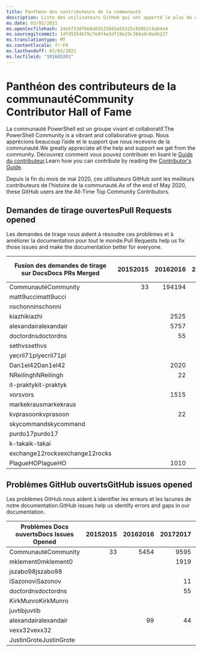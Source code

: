 ```yaml
---
title: Panthéon des contributeurs de la communauté
description: Liste des utilisateurs GitHub qui ont apporté le plus de contributions au projet PowerShell-Doc.
ms.date: 03/02/2021
ms.openlocfilehash: 24e5f53dfbb0a65525943a55525c83052c9ab4e4
ms.sourcegitcommit: 1dfd5554b70c7e8f4e3df19e29c384a9c0a4b227
ms.translationtype: MT
ms.contentlocale: fr-FR
ms.lasthandoff: 03/03/2021
ms.locfileid: "101685201"
---
```

# <a name="community-contributor-hall-of-fame"></a><span data-ttu-id="2b7c9-103">Panthéon des contributeurs de la communauté</span><span class="sxs-lookup"><span data-stu-id="2b7c9-103">Community Contributor Hall of Fame</span></span>

<span data-ttu-id="2b7c9-104">La communauté PowerShell est un groupe vivant et collaboratif.</span><span class="sxs-lookup"><span data-stu-id="2b7c9-104">The PowerShell Community is a vibrant and collaborative group.</span></span> <span data-ttu-id="2b7c9-105">Nous apprécions beaucoup l’aide et le support que nous recevons de la communauté.</span><span class="sxs-lookup"><span data-stu-id="2b7c9-105">We greatly appreciate all the help and support we get from the community.</span></span> <span data-ttu-id="2b7c9-106">Découvrez comment vous pouvez contribuer en lisant le [Guide du contributeur][contrib].</span><span class="sxs-lookup"><span data-stu-id="2b7c9-106">Learn how you can contribute by reading the [Contributor's Guide][contrib].</span></span>

<span data-ttu-id="2b7c9-107">Depuis la fin du mois de mai 2020, ces utilisateurs GitHub sont les meilleurs contributeurs de l’histoire de la communauté.</span><span class="sxs-lookup"><span data-stu-id="2b7c9-107">As of the end of May 2020, these GitHub users are the All-Time Top Community Contributors.</span></span>

## <a name="pull-requests-opened"></a><span data-ttu-id="2b7c9-108">Demandes de tirage ouvertes</span><span class="sxs-lookup"><span data-stu-id="2b7c9-108">Pull Requests opened</span></span>

<span data-ttu-id="2b7c9-109">Les demandes de tirage nous aident à résoudre ces problèmes et à améliorer la documentation pour tout le monde.</span><span class="sxs-lookup"><span data-stu-id="2b7c9-109">Pull Requests help us fix those issues and make the documentation better for everyone.</span></span>

| <span data-ttu-id="2b7c9-110">Fusion des demandes de tirage sur Docs</span><span class="sxs-lookup"><span data-stu-id="2b7c9-110">Docs PRs Merged</span></span> | <span data-ttu-id="2b7c9-111">2015</span><span class="sxs-lookup"><span data-stu-id="2b7c9-111">2015</span></span> | <span data-ttu-id="2b7c9-112">2016</span><span class="sxs-lookup"><span data-stu-id="2b7c9-112">2016</span></span> | <span data-ttu-id="2b7c9-113">2017</span><span class="sxs-lookup"><span data-stu-id="2b7c9-113">2017</span></span> | <span data-ttu-id="2b7c9-114">2018</span><span class="sxs-lookup"><span data-stu-id="2b7c9-114">2018</span></span> | <span data-ttu-id="2b7c9-115">2019</span><span class="sxs-lookup"><span data-stu-id="2b7c9-115">2019</span></span> | <span data-ttu-id="2b7c9-116">2020</span><span class="sxs-lookup"><span data-stu-id="2b7c9-116">2020</span></span> | <span data-ttu-id="2b7c9-117">2021</span><span class="sxs-lookup"><span data-stu-id="2b7c9-117">2021</span></span> | <span data-ttu-id="2b7c9-118">Total général</span><span class="sxs-lookup"><span data-stu-id="2b7c9-118">Grand Total</span></span> |
| --------------- | ---: | ---: | ---: | ---: | ---: | ---: | ---: | ----------: |
| <span data-ttu-id="2b7c9-119">Communauté</span><span class="sxs-lookup"><span data-stu-id="2b7c9-119">Community</span></span>       |    <span data-ttu-id="2b7c9-120">3</span><span class="sxs-lookup"><span data-stu-id="2b7c9-120">3</span></span> |  <span data-ttu-id="2b7c9-121">194</span><span class="sxs-lookup"><span data-stu-id="2b7c9-121">194</span></span> |  <span data-ttu-id="2b7c9-122">446</span><span class="sxs-lookup"><span data-stu-id="2b7c9-122">446</span></span> |  <span data-ttu-id="2b7c9-123">467</span><span class="sxs-lookup"><span data-stu-id="2b7c9-123">467</span></span> |  <span data-ttu-id="2b7c9-124">321</span><span class="sxs-lookup"><span data-stu-id="2b7c9-124">321</span></span> |  <span data-ttu-id="2b7c9-125">162</span><span class="sxs-lookup"><span data-stu-id="2b7c9-125">162</span></span> |   <span data-ttu-id="2b7c9-126">26</span><span class="sxs-lookup"><span data-stu-id="2b7c9-126">26</span></span> |        <span data-ttu-id="2b7c9-127">1619</span><span class="sxs-lookup"><span data-stu-id="2b7c9-127">1619</span></span> |
| <span data-ttu-id="2b7c9-128">matt9ucci</span><span class="sxs-lookup"><span data-stu-id="2b7c9-128">matt9ucci</span></span>       |      |      |  <span data-ttu-id="2b7c9-129">157</span><span class="sxs-lookup"><span data-stu-id="2b7c9-129">157</span></span> |   <span data-ttu-id="2b7c9-130">80</span><span class="sxs-lookup"><span data-stu-id="2b7c9-130">80</span></span> |   <span data-ttu-id="2b7c9-131">30</span><span class="sxs-lookup"><span data-stu-id="2b7c9-131">30</span></span> |    <span data-ttu-id="2b7c9-132">1</span><span class="sxs-lookup"><span data-stu-id="2b7c9-132">1</span></span> |    <span data-ttu-id="2b7c9-133">1</span><span class="sxs-lookup"><span data-stu-id="2b7c9-133">1</span></span> |         <span data-ttu-id="2b7c9-134">269</span><span class="sxs-lookup"><span data-stu-id="2b7c9-134">269</span></span> |
| <span data-ttu-id="2b7c9-135">nschonni</span><span class="sxs-lookup"><span data-stu-id="2b7c9-135">nschonni</span></span>        |      |      |      |   <span data-ttu-id="2b7c9-136">14</span><span class="sxs-lookup"><span data-stu-id="2b7c9-136">14</span></span> |  <span data-ttu-id="2b7c9-137">138</span><span class="sxs-lookup"><span data-stu-id="2b7c9-137">138</span></span> |   <span data-ttu-id="2b7c9-138">10</span><span class="sxs-lookup"><span data-stu-id="2b7c9-138">10</span></span> |      |         <span data-ttu-id="2b7c9-139">162</span><span class="sxs-lookup"><span data-stu-id="2b7c9-139">162</span></span> |
| <span data-ttu-id="2b7c9-140">kiazhi</span><span class="sxs-lookup"><span data-stu-id="2b7c9-140">kiazhi</span></span>          |      |   <span data-ttu-id="2b7c9-141">25</span><span class="sxs-lookup"><span data-stu-id="2b7c9-141">25</span></span> |   <span data-ttu-id="2b7c9-142">78</span><span class="sxs-lookup"><span data-stu-id="2b7c9-142">78</span></span> |   <span data-ttu-id="2b7c9-143">12</span><span class="sxs-lookup"><span data-stu-id="2b7c9-143">12</span></span> |      |      |      |         <span data-ttu-id="2b7c9-144">115</span><span class="sxs-lookup"><span data-stu-id="2b7c9-144">115</span></span> |
| <span data-ttu-id="2b7c9-145">alexandair</span><span class="sxs-lookup"><span data-stu-id="2b7c9-145">alexandair</span></span>      |      |   <span data-ttu-id="2b7c9-146">57</span><span class="sxs-lookup"><span data-stu-id="2b7c9-146">57</span></span> |    <span data-ttu-id="2b7c9-147">7</span><span class="sxs-lookup"><span data-stu-id="2b7c9-147">7</span></span> |   <span data-ttu-id="2b7c9-148">26</span><span class="sxs-lookup"><span data-stu-id="2b7c9-148">26</span></span> |    <span data-ttu-id="2b7c9-149">2</span><span class="sxs-lookup"><span data-stu-id="2b7c9-149">2</span></span> |    <span data-ttu-id="2b7c9-150">1</span><span class="sxs-lookup"><span data-stu-id="2b7c9-150">1</span></span> |      |          <span data-ttu-id="2b7c9-151">93</span><span class="sxs-lookup"><span data-stu-id="2b7c9-151">93</span></span> |
| <span data-ttu-id="2b7c9-152">doctordns</span><span class="sxs-lookup"><span data-stu-id="2b7c9-152">doctordns</span></span>       |      |    <span data-ttu-id="2b7c9-153">5</span><span class="sxs-lookup"><span data-stu-id="2b7c9-153">5</span></span> |   <span data-ttu-id="2b7c9-154">32</span><span class="sxs-lookup"><span data-stu-id="2b7c9-154">32</span></span> |   <span data-ttu-id="2b7c9-155">20</span><span class="sxs-lookup"><span data-stu-id="2b7c9-155">20</span></span> |    <span data-ttu-id="2b7c9-156">7</span><span class="sxs-lookup"><span data-stu-id="2b7c9-156">7</span></span> |    <span data-ttu-id="2b7c9-157">9</span><span class="sxs-lookup"><span data-stu-id="2b7c9-157">9</span></span> |      |          <span data-ttu-id="2b7c9-158">73</span><span class="sxs-lookup"><span data-stu-id="2b7c9-158">73</span></span> |
| <span data-ttu-id="2b7c9-159">sethvs</span><span class="sxs-lookup"><span data-stu-id="2b7c9-159">sethvs</span></span>          |      |      |    <span data-ttu-id="2b7c9-160">1</span><span class="sxs-lookup"><span data-stu-id="2b7c9-160">1</span></span> |   <span data-ttu-id="2b7c9-161">44</span><span class="sxs-lookup"><span data-stu-id="2b7c9-161">44</span></span> |      |   <span data-ttu-id="2b7c9-162">20</span><span class="sxs-lookup"><span data-stu-id="2b7c9-162">20</span></span> |      |          <span data-ttu-id="2b7c9-163">65</span><span class="sxs-lookup"><span data-stu-id="2b7c9-163">65</span></span> |
| <span data-ttu-id="2b7c9-164">yecril71pl</span><span class="sxs-lookup"><span data-stu-id="2b7c9-164">yecril71pl</span></span>      |      |      |      |      |      |   <span data-ttu-id="2b7c9-165">21</span><span class="sxs-lookup"><span data-stu-id="2b7c9-165">21</span></span> |      |          <span data-ttu-id="2b7c9-166">21</span><span class="sxs-lookup"><span data-stu-id="2b7c9-166">21</span></span> |
| <span data-ttu-id="2b7c9-167">Dan1el42</span><span class="sxs-lookup"><span data-stu-id="2b7c9-167">Dan1el42</span></span>        |      |   <span data-ttu-id="2b7c9-168">20</span><span class="sxs-lookup"><span data-stu-id="2b7c9-168">20</span></span> |      |      |      |      |      |          <span data-ttu-id="2b7c9-169">20</span><span class="sxs-lookup"><span data-stu-id="2b7c9-169">20</span></span> |
| <span data-ttu-id="2b7c9-170">NReilingh</span><span class="sxs-lookup"><span data-stu-id="2b7c9-170">NReilingh</span></span>       |      |    <span data-ttu-id="2b7c9-171">2</span><span class="sxs-lookup"><span data-stu-id="2b7c9-171">2</span></span> |      |   <span data-ttu-id="2b7c9-172">13</span><span class="sxs-lookup"><span data-stu-id="2b7c9-172">13</span></span> |    <span data-ttu-id="2b7c9-173">3</span><span class="sxs-lookup"><span data-stu-id="2b7c9-173">3</span></span> |      |      |          <span data-ttu-id="2b7c9-174">18</span><span class="sxs-lookup"><span data-stu-id="2b7c9-174">18</span></span> |
| <span data-ttu-id="2b7c9-175">it-praktyk</span><span class="sxs-lookup"><span data-stu-id="2b7c9-175">it-praktyk</span></span>      |      |      |      |   <span data-ttu-id="2b7c9-176">16</span><span class="sxs-lookup"><span data-stu-id="2b7c9-176">16</span></span> |    <span data-ttu-id="2b7c9-177">1</span><span class="sxs-lookup"><span data-stu-id="2b7c9-177">1</span></span> |      |      |          <span data-ttu-id="2b7c9-178">17</span><span class="sxs-lookup"><span data-stu-id="2b7c9-178">17</span></span> |
| <span data-ttu-id="2b7c9-179">vors</span><span class="sxs-lookup"><span data-stu-id="2b7c9-179">vors</span></span>            |      |   <span data-ttu-id="2b7c9-180">15</span><span class="sxs-lookup"><span data-stu-id="2b7c9-180">15</span></span> |    <span data-ttu-id="2b7c9-181">1</span><span class="sxs-lookup"><span data-stu-id="2b7c9-181">1</span></span> |      |      |      |      |          <span data-ttu-id="2b7c9-182">16</span><span class="sxs-lookup"><span data-stu-id="2b7c9-182">16</span></span> |
| <span data-ttu-id="2b7c9-183">markekraus</span><span class="sxs-lookup"><span data-stu-id="2b7c9-183">markekraus</span></span>      |      |      |   <span data-ttu-id="2b7c9-184">11</span><span class="sxs-lookup"><span data-stu-id="2b7c9-184">11</span></span> |    <span data-ttu-id="2b7c9-185">5</span><span class="sxs-lookup"><span data-stu-id="2b7c9-185">5</span></span> |      |      |      |          <span data-ttu-id="2b7c9-186">16</span><span class="sxs-lookup"><span data-stu-id="2b7c9-186">16</span></span> |
| <span data-ttu-id="2b7c9-187">kvprasoon</span><span class="sxs-lookup"><span data-stu-id="2b7c9-187">kvprasoon</span></span>       |      |    <span data-ttu-id="2b7c9-188">2</span><span class="sxs-lookup"><span data-stu-id="2b7c9-188">2</span></span> |    <span data-ttu-id="2b7c9-189">1</span><span class="sxs-lookup"><span data-stu-id="2b7c9-189">1</span></span> |    <span data-ttu-id="2b7c9-190">7</span><span class="sxs-lookup"><span data-stu-id="2b7c9-190">7</span></span> |    <span data-ttu-id="2b7c9-191">2</span><span class="sxs-lookup"><span data-stu-id="2b7c9-191">2</span></span> |    <span data-ttu-id="2b7c9-192">2</span><span class="sxs-lookup"><span data-stu-id="2b7c9-192">2</span></span> |      |          <span data-ttu-id="2b7c9-193">14</span><span class="sxs-lookup"><span data-stu-id="2b7c9-193">14</span></span> |
| <span data-ttu-id="2b7c9-194">skycommand</span><span class="sxs-lookup"><span data-stu-id="2b7c9-194">skycommand</span></span>      |      |      |    <span data-ttu-id="2b7c9-195">1</span><span class="sxs-lookup"><span data-stu-id="2b7c9-195">1</span></span> |    <span data-ttu-id="2b7c9-196">3</span><span class="sxs-lookup"><span data-stu-id="2b7c9-196">3</span></span> |    <span data-ttu-id="2b7c9-197">3</span><span class="sxs-lookup"><span data-stu-id="2b7c9-197">3</span></span> |    <span data-ttu-id="2b7c9-198">6</span><span class="sxs-lookup"><span data-stu-id="2b7c9-198">6</span></span> |      |          <span data-ttu-id="2b7c9-199">13</span><span class="sxs-lookup"><span data-stu-id="2b7c9-199">13</span></span> |
| <span data-ttu-id="2b7c9-200">purdo17</span><span class="sxs-lookup"><span data-stu-id="2b7c9-200">purdo17</span></span>         |      |      |      |   <span data-ttu-id="2b7c9-201">13</span><span class="sxs-lookup"><span data-stu-id="2b7c9-201">13</span></span> |      |      |      |          <span data-ttu-id="2b7c9-202">13</span><span class="sxs-lookup"><span data-stu-id="2b7c9-202">13</span></span> |
| <span data-ttu-id="2b7c9-203">k-takai</span><span class="sxs-lookup"><span data-stu-id="2b7c9-203">k-takai</span></span>         |      |      |      |    <span data-ttu-id="2b7c9-204">5</span><span class="sxs-lookup"><span data-stu-id="2b7c9-204">5</span></span> |    <span data-ttu-id="2b7c9-205">1</span><span class="sxs-lookup"><span data-stu-id="2b7c9-205">1</span></span> |    <span data-ttu-id="2b7c9-206">7</span><span class="sxs-lookup"><span data-stu-id="2b7c9-206">7</span></span> |      |          <span data-ttu-id="2b7c9-207">13</span><span class="sxs-lookup"><span data-stu-id="2b7c9-207">13</span></span> |
| <span data-ttu-id="2b7c9-208">exchange12rocks</span><span class="sxs-lookup"><span data-stu-id="2b7c9-208">exchange12rocks</span></span> |      |      |    <span data-ttu-id="2b7c9-209">7</span><span class="sxs-lookup"><span data-stu-id="2b7c9-209">7</span></span> |    <span data-ttu-id="2b7c9-210">3</span><span class="sxs-lookup"><span data-stu-id="2b7c9-210">3</span></span> |      |      |    <span data-ttu-id="2b7c9-211">1</span><span class="sxs-lookup"><span data-stu-id="2b7c9-211">1</span></span> |          <span data-ttu-id="2b7c9-212">11</span><span class="sxs-lookup"><span data-stu-id="2b7c9-212">11</span></span> |
| <span data-ttu-id="2b7c9-213">PlagueHO</span><span class="sxs-lookup"><span data-stu-id="2b7c9-213">PlagueHO</span></span>        |      |   <span data-ttu-id="2b7c9-214">10</span><span class="sxs-lookup"><span data-stu-id="2b7c9-214">10</span></span> |      |      |    <span data-ttu-id="2b7c9-215">1</span><span class="sxs-lookup"><span data-stu-id="2b7c9-215">1</span></span> |      |      |          <span data-ttu-id="2b7c9-216">11</span><span class="sxs-lookup"><span data-stu-id="2b7c9-216">11</span></span> |

## <a name="github-issues-opened"></a><span data-ttu-id="2b7c9-217">Problèmes GitHub ouverts</span><span class="sxs-lookup"><span data-stu-id="2b7c9-217">GitHub issues opened</span></span>

<span data-ttu-id="2b7c9-218">Les problèmes GitHub nous aident à identifier les erreurs et les lacunes de notre documentation.</span><span class="sxs-lookup"><span data-stu-id="2b7c9-218">GitHub issues help us identify errors and gaps in our documentation.</span></span>

| <span data-ttu-id="2b7c9-219">Problèmes Docs ouverts</span><span class="sxs-lookup"><span data-stu-id="2b7c9-219">Docs Issues Opened</span></span> | <span data-ttu-id="2b7c9-220">2015</span><span class="sxs-lookup"><span data-stu-id="2b7c9-220">2015</span></span> | <span data-ttu-id="2b7c9-221">2016</span><span class="sxs-lookup"><span data-stu-id="2b7c9-221">2016</span></span> | <span data-ttu-id="2b7c9-222">2017</span><span class="sxs-lookup"><span data-stu-id="2b7c9-222">2017</span></span> | <span data-ttu-id="2b7c9-223">2018</span><span class="sxs-lookup"><span data-stu-id="2b7c9-223">2018</span></span> | <span data-ttu-id="2b7c9-224">2019</span><span class="sxs-lookup"><span data-stu-id="2b7c9-224">2019</span></span> | <span data-ttu-id="2b7c9-225">2020</span><span class="sxs-lookup"><span data-stu-id="2b7c9-225">2020</span></span> | <span data-ttu-id="2b7c9-226">2021</span><span class="sxs-lookup"><span data-stu-id="2b7c9-226">2021</span></span> | <span data-ttu-id="2b7c9-227">Total général</span><span class="sxs-lookup"><span data-stu-id="2b7c9-227">Grand Total</span></span> |
| ------------------ | ---: | ---: | ---: | ---: | ---: | ---: | ---: | ----------: |
| <span data-ttu-id="2b7c9-228">Communauté</span><span class="sxs-lookup"><span data-stu-id="2b7c9-228">Community</span></span>          |    <span data-ttu-id="2b7c9-229">3</span><span class="sxs-lookup"><span data-stu-id="2b7c9-229">3</span></span> |   <span data-ttu-id="2b7c9-230">54</span><span class="sxs-lookup"><span data-stu-id="2b7c9-230">54</span></span> |   <span data-ttu-id="2b7c9-231">95</span><span class="sxs-lookup"><span data-stu-id="2b7c9-231">95</span></span> |  <span data-ttu-id="2b7c9-232">213</span><span class="sxs-lookup"><span data-stu-id="2b7c9-232">213</span></span> |  <span data-ttu-id="2b7c9-233">575</span><span class="sxs-lookup"><span data-stu-id="2b7c9-233">575</span></span> |  <span data-ttu-id="2b7c9-234">584</span><span class="sxs-lookup"><span data-stu-id="2b7c9-234">584</span></span> |   <span data-ttu-id="2b7c9-235">70</span><span class="sxs-lookup"><span data-stu-id="2b7c9-235">70</span></span> |        <span data-ttu-id="2b7c9-236">1594</span><span class="sxs-lookup"><span data-stu-id="2b7c9-236">1594</span></span> |
| <span data-ttu-id="2b7c9-237">mklement0</span><span class="sxs-lookup"><span data-stu-id="2b7c9-237">mklement0</span></span>          |      |      |   <span data-ttu-id="2b7c9-238">19</span><span class="sxs-lookup"><span data-stu-id="2b7c9-238">19</span></span> |   <span data-ttu-id="2b7c9-239">60</span><span class="sxs-lookup"><span data-stu-id="2b7c9-239">60</span></span> |   <span data-ttu-id="2b7c9-240">56</span><span class="sxs-lookup"><span data-stu-id="2b7c9-240">56</span></span> |   <span data-ttu-id="2b7c9-241">61</span><span class="sxs-lookup"><span data-stu-id="2b7c9-241">61</span></span> |    <span data-ttu-id="2b7c9-242">2</span><span class="sxs-lookup"><span data-stu-id="2b7c9-242">2</span></span> |         <span data-ttu-id="2b7c9-243">198</span><span class="sxs-lookup"><span data-stu-id="2b7c9-243">198</span></span> |
| <span data-ttu-id="2b7c9-244">jszabo98</span><span class="sxs-lookup"><span data-stu-id="2b7c9-244">jszabo98</span></span>           |      |      |      |    <span data-ttu-id="2b7c9-245">2</span><span class="sxs-lookup"><span data-stu-id="2b7c9-245">2</span></span> |   <span data-ttu-id="2b7c9-246">15</span><span class="sxs-lookup"><span data-stu-id="2b7c9-246">15</span></span> |    <span data-ttu-id="2b7c9-247">6</span><span class="sxs-lookup"><span data-stu-id="2b7c9-247">6</span></span> |      |          <span data-ttu-id="2b7c9-248">23</span><span class="sxs-lookup"><span data-stu-id="2b7c9-248">23</span></span> |
| <span data-ttu-id="2b7c9-249">iSazonov</span><span class="sxs-lookup"><span data-stu-id="2b7c9-249">iSazonov</span></span>           |      |      |    <span data-ttu-id="2b7c9-250">1</span><span class="sxs-lookup"><span data-stu-id="2b7c9-250">1</span></span> |    <span data-ttu-id="2b7c9-251">4</span><span class="sxs-lookup"><span data-stu-id="2b7c9-251">4</span></span> |   <span data-ttu-id="2b7c9-252">10</span><span class="sxs-lookup"><span data-stu-id="2b7c9-252">10</span></span> |    <span data-ttu-id="2b7c9-253">8</span><span class="sxs-lookup"><span data-stu-id="2b7c9-253">8</span></span> |      |          <span data-ttu-id="2b7c9-254">23</span><span class="sxs-lookup"><span data-stu-id="2b7c9-254">23</span></span> |
| <span data-ttu-id="2b7c9-255">doctordns</span><span class="sxs-lookup"><span data-stu-id="2b7c9-255">doctordns</span></span>          |      |      |    <span data-ttu-id="2b7c9-256">5</span><span class="sxs-lookup"><span data-stu-id="2b7c9-256">5</span></span> |    <span data-ttu-id="2b7c9-257">3</span><span class="sxs-lookup"><span data-stu-id="2b7c9-257">3</span></span> |    <span data-ttu-id="2b7c9-258">5</span><span class="sxs-lookup"><span data-stu-id="2b7c9-258">5</span></span> |    <span data-ttu-id="2b7c9-259">7</span><span class="sxs-lookup"><span data-stu-id="2b7c9-259">7</span></span> |      |          <span data-ttu-id="2b7c9-260">20</span><span class="sxs-lookup"><span data-stu-id="2b7c9-260">20</span></span> |
| <span data-ttu-id="2b7c9-261">KirkMunro</span><span class="sxs-lookup"><span data-stu-id="2b7c9-261">KirkMunro</span></span>          |      |      |      |    <span data-ttu-id="2b7c9-262">7</span><span class="sxs-lookup"><span data-stu-id="2b7c9-262">7</span></span> |    <span data-ttu-id="2b7c9-263">7</span><span class="sxs-lookup"><span data-stu-id="2b7c9-263">7</span></span> |    <span data-ttu-id="2b7c9-264">1</span><span class="sxs-lookup"><span data-stu-id="2b7c9-264">1</span></span> |      |          <span data-ttu-id="2b7c9-265">15</span><span class="sxs-lookup"><span data-stu-id="2b7c9-265">15</span></span> |
| <span data-ttu-id="2b7c9-266">juvtib</span><span class="sxs-lookup"><span data-stu-id="2b7c9-266">juvtib</span></span>             |      |      |      |      |      |   <span data-ttu-id="2b7c9-267">15</span><span class="sxs-lookup"><span data-stu-id="2b7c9-267">15</span></span> |      |          <span data-ttu-id="2b7c9-268">15</span><span class="sxs-lookup"><span data-stu-id="2b7c9-268">15</span></span> |
| <span data-ttu-id="2b7c9-269">alexandair</span><span class="sxs-lookup"><span data-stu-id="2b7c9-269">alexandair</span></span>         |      |    <span data-ttu-id="2b7c9-270">9</span><span class="sxs-lookup"><span data-stu-id="2b7c9-270">9</span></span> |    <span data-ttu-id="2b7c9-271">4</span><span class="sxs-lookup"><span data-stu-id="2b7c9-271">4</span></span> |    <span data-ttu-id="2b7c9-272">2</span><span class="sxs-lookup"><span data-stu-id="2b7c9-272">2</span></span> |      |      |      |          <span data-ttu-id="2b7c9-273">15</span><span class="sxs-lookup"><span data-stu-id="2b7c9-273">15</span></span> |
| <span data-ttu-id="2b7c9-274">vexx32</span><span class="sxs-lookup"><span data-stu-id="2b7c9-274">vexx32</span></span>             |      |      |      |    <span data-ttu-id="2b7c9-275">3</span><span class="sxs-lookup"><span data-stu-id="2b7c9-275">3</span></span> |   <span data-ttu-id="2b7c9-276">11</span><span class="sxs-lookup"><span data-stu-id="2b7c9-276">11</span></span> |      |      |          <span data-ttu-id="2b7c9-277">14</span><span class="sxs-lookup"><span data-stu-id="2b7c9-277">14</span></span> |
| <span data-ttu-id="2b7c9-278">JustinGrote</span><span class="sxs-lookup"><span data-stu-id="2b7c9-278">JustinGrote</span></span>        |      |      |      |    <span data-ttu-id="2b7c9-279">1</span><span class="sxs-lookup"><span data-stu-id="2b7c9-279">1</span></span> |    <span data-ttu-id="2b7c9-280">3</span><span class="sxs-lookup"><span data-stu-id="2b7c9-280">3</span></span> |    <span data-ttu-id="2b7c9-281">6</span><span class="sxs-lookup"><span data-stu-id="2b7c9-281">6</span></span> |      |          <span data-ttu-id="2b7c9-282">10</span><span class="sxs-lookup"><span data-stu-id="2b7c9-282">10</span></span> |

<!-- Link references -->
[contrib]: contributing/overview.md
